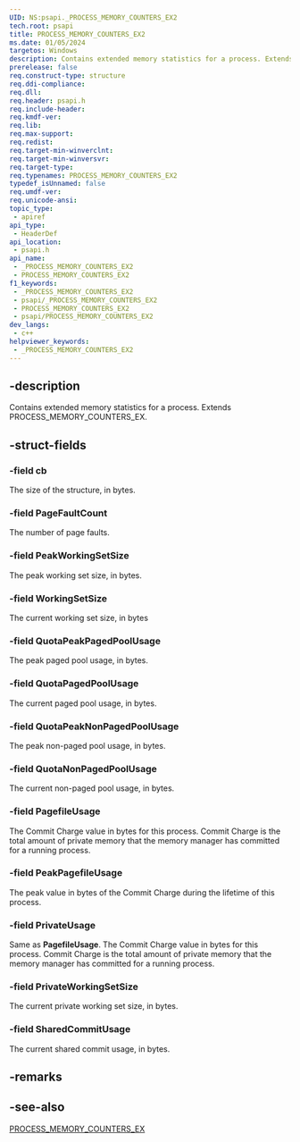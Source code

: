 ```yaml
---
UID: NS:psapi._PROCESS_MEMORY_COUNTERS_EX2
tech.root: psapi
title: PROCESS_MEMORY_COUNTERS_EX2
ms.date: 01/05/2024
targetos: Windows
description: Contains extended memory statistics for a process. Extends PROCESS_MEMORY_COUNTERS_EX.
prerelease: false
req.construct-type: structure
req.ddi-compliance: 
req.dll: 
req.header: psapi.h
req.include-header: 
req.kmdf-ver: 
req.lib: 
req.max-support: 
req.redist: 
req.target-min-winverclnt: 
req.target-min-winversvr: 
req.target-type: 
req.typenames: PROCESS_MEMORY_COUNTERS_EX2
typedef_isUnnamed: false
req.umdf-ver: 
req.unicode-ansi: 
topic_type:
 - apiref
api_type:
 - HeaderDef
api_location:
 - psapi.h
api_name:
 - _PROCESS_MEMORY_COUNTERS_EX2
 - PROCESS_MEMORY_COUNTERS_EX2
f1_keywords:
 - _PROCESS_MEMORY_COUNTERS_EX2
 - psapi/_PROCESS_MEMORY_COUNTERS_EX2
 - PROCESS_MEMORY_COUNTERS_EX2
 - psapi/PROCESS_MEMORY_COUNTERS_EX2
dev_langs:
 - c++
helpviewer_keywords:
 - _PROCESS_MEMORY_COUNTERS_EX2
---
```


## -description

Contains extended memory statistics for a process. Extends PROCESS_MEMORY_COUNTERS_EX.

## -struct-fields

### -field cb

The size of the structure, in bytes.

### -field PageFaultCount

The number of page faults.

### -field PeakWorkingSetSize

The peak working set size, in bytes.

### -field WorkingSetSize

The current working set size, in bytes

### -field QuotaPeakPagedPoolUsage

The peak paged pool usage, in bytes.

### -field QuotaPagedPoolUsage

The current paged pool usage, in bytes.

### -field QuotaPeakNonPagedPoolUsage

The peak non-paged pool usage, in bytes.

### -field QuotaNonPagedPoolUsage

The current non-paged pool usage, in bytes.

### -field PagefileUsage

The Commit Charge value in bytes for this process. Commit Charge is the total amount of private memory that the memory manager has committed for a running process.

### -field PeakPagefileUsage

The peak value in bytes of the Commit Charge during the lifetime of this process.

### -field PrivateUsage

Same as **PagefileUsage**. The Commit Charge value in bytes for this process. Commit Charge is the total amount of private memory that the memory manager has committed for a running process.

### -field PrivateWorkingSetSize

The current private working set size, in bytes.

### -field SharedCommitUsage

The current shared commit usage, in bytes.

## -remarks

## -see-also

[PROCESS_MEMORY_COUNTERS_EX](ns-psapi-process_memory_counters_ex.md)

